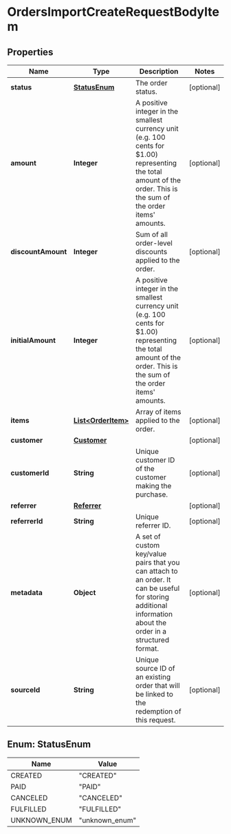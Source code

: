

# OrdersImportCreateRequestBodyItem


## Properties

| Name | Type | Description | Notes |
|------------ | ------------- | ------------- | -------------|
|**status** | [**StatusEnum**](#StatusEnum) | The order status. |  [optional] |
|**amount** | **Integer** | A positive integer in the smallest currency unit (e.g. 100 cents for $1.00) representing the total amount of the order. This is the sum of the order items&#39; amounts.   |  [optional] |
|**discountAmount** | **Integer** | Sum of all order-level discounts applied to the order. |  [optional] |
|**initialAmount** | **Integer** | A positive integer in the smallest currency unit (e.g. 100 cents for $1.00) representing the total amount of the order. This is the sum of the order items&#39; amounts. |  [optional] |
|**items** | [**List&lt;OrderItem&gt;**](OrderItem.md) | Array of items applied to the order. |  [optional] |
|**customer** | [**Customer**](Customer.md) |  |  [optional] |
|**customerId** | **String** | Unique customer ID of the customer making the purchase. |  [optional] |
|**referrer** | [**Referrer**](Referrer.md) |  |  [optional] |
|**referrerId** | **String** | Unique referrer ID. |  [optional] |
|**metadata** | **Object** | A set of custom key/value pairs that you can attach to an order. It can be useful for storing additional information about the order in a structured format. |  [optional] |
|**sourceId** | **String** | Unique source ID of an existing order that will be linked to the redemption of this request. |  [optional] |



## Enum: StatusEnum

| Name | Value |
|---- | -----|
| CREATED | &quot;CREATED&quot; |
| PAID | &quot;PAID&quot; |
| CANCELED | &quot;CANCELED&quot; |
| FULFILLED | &quot;FULFILLED&quot; |
| UNKNOWN_ENUM | &quot;unknown_enum&quot; |



